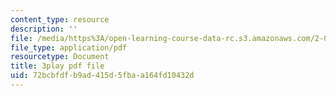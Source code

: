 ```yaml
---
content_type: resource
description: ''
file: /media/https%3A/open-learning-course-data-rc.s3.amazonaws.com/2-003sc-engineering-dynamics-fall-2011/72bcbfdfb9ad415d5fbaa164fd10432d_9CPA6WG6mRo.pdf
file_type: application/pdf
resourcetype: Document
title: 3play pdf file
uid: 72bcbfdf-b9ad-415d-5fba-a164fd10432d
---
```

